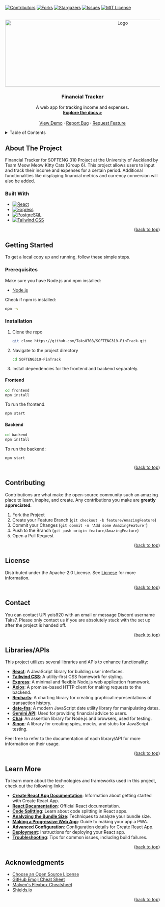 <!-- Improved compatibility of back to top link -->
<a id="readme-top"></a>

<!-- PROJECT SHIELDS -->
[![Contributors][contributors-shield]][contributors-url]
[![Forks][forks-shield]][forks-url]
[![Stargazers][stars-shield]][stars-url]
[![Issues][issues-shield]][issues-url]
[![MIT License][license-shield]][license-url]

<!-- PROJECT LOGO -->
<br />
<div align="center">
  <a href="https://github.com/Taks0708/SOFTENG310-FinTrack">
    <img src="frontend\src\assets\images\FintrackLogo.png" alt="Logo" width="750" height="217"> 
  </a>

  <h3 align="center">Financial Tracker</h3>

  <p align="center">
    A web app for tracking income and expenses.
    <br />
    <a href="https://github.com/Taks0708/SOFTENG310-FinTrack"><strong>Explore the docs »</strong></a>
    <br />
    <br />
    <a href="https://github.com/Taks0708/SOFTENG310-FinTrack">View Demo</a>
    ·
    <a href="https://github.com/Taks0708/SOFTENG310-FinTrack/issues/new?labels=bug&template=bug-report---.md">Report Bug</a>
    ·
    <a href="https://github.com/Taks0708/SOFTENG310-FinTrack/issues/new?labels=enhancement&template=feature-request---.md">Request Feature</a>
  </p>
</div>

<!-- TABLE OF CONTENTS -->
<details>
  <summary>Table of Contents</summary>
  <ol>
    <li><a href="#about-the-project">About The Project</a></li>
    <li><a href="#getting-started">Getting Started</a></li>
    <li><a href="#contributing">Contributing</a></li>
    <li><a href="#license">License</a></li>
    <li><a href="#contact">Contact</a></li>
    <li><a href="#acknowledgments">Acknowledgments</a></li>
  </ol>
</details>

<!-- ABOUT THE PROJECT -->
## About The Project

Financial Tracker for SOFTENG 310 Project at the University of Auckland by Team Meow Meow Kitty Cats (Group 6). This project allows users to input and track their income and expenses for a certain period. Additional functionalities like displaying financial metrics and currency conversion will also be added.

### Built With
* [![React][React.js]][React-url]
* [![Express][Express.js]][Express-url]
* [![PostgreSQL][PostgreSQL.url]][PostgreSQL-url]
* [![Tailwind CSS][Tailwind.url]][Tailwind-url]

<p align="right">(<a href="#readme-top">back to top</a>)</p>

<!-- GETTING STARTED -->
## Getting Started

To get a local copy up and running, follow these simple steps.

### Prerequisites
Make sure you have Node.js and npm installed:
* [Node.js](https://nodejs.org/en/download/)

Check if npm is installed:
```bash
npm -v
```

### Installation

1. Clone the repo
   ```bash
   git clone https://github.com/Taks0708/SOFTENG310-FinTrack.git
   ```
2. Navigate to the project directory
   ```bash
   cd SOFTENG310-FinTrack
   ```
3. Install dependencies for the frontend and backend separately.

#### Frontend
```bash
cd frontend
npm install
```

To run the frontend:
```bash
npm start
```

#### Backend
```bash
cd backend
npm install
```

To run the backend:
```bash
npm start
```

<p align="right">(<a href="#readme-top">back to top</a>)</p>

<!-- CONTRIBUTING -->
## Contributing

Contributions are what make the open-source community such an amazing place to learn, inspire, and create. Any contributions you make are **greatly appreciated**.

1. Fork the Project
2. Create your Feature Branch (`git checkout -b feature/AmazingFeature`)
3. Commit your Changes (`git commit -m 'Add some AmazingFeature'`)
4. Push to the Branch (`git push origin feature/AmazingFeature`)
5. Open a Pull Request

<p align="right">(<a href="#readme-top">back to top</a>)</p>

<!-- LICENSE -->
## License

Distributed under the Apache-2.0 License. See [Licnese][license-url] for more information.

<p align="right">(<a href="#readme-top">back to top</a>)</p>

<!-- CONTACT -->
## Contact

You can contact UPI yois920 with an email or message Discord username Taks7. Please only contact us if you are absolutely stuck with the set up after the project is handed off.

<p align="right">(<a href="#readme-top">back to top</a>)</p>

<!-- Libraries/APIs -->
## Libraries/APIs

This project utilizes several libraries and APIs to enhance functionality:

* **[React](https://reactjs.org/)**: A JavaScript library for building user interfaces.
* **[Tailwind CSS](https://tailwindcss.com/)**: A utility-first CSS framework for styling.
* **[Express](https://expressjs.com/)**: A minimal and flexible Node.js web application framework.
* **[Axios](https://axios-http.com/docs/intro)**: A promise-based HTTP client for making requests to the backend.
* **[Recharts](https://recharts.org/en-US/)**: A charting library for creating graphical representations of transaction history.
* **[date-fns](https://date-fns.org/)**: A modern JavaScript date utility library for manipulating dates.
* **[Gemini API](https://ai.google.dev/api?lang=node)**: Used for providing financial advice to users.
* **[Chai](https://www.chaijs.com/)**: An assertion library for Node.js and browsers, used for testing.
* **[Sinon](https://sinonjs.org/)**: A library for creating spies, mocks, and stubs for JavaScript testing.

Feel free to refer to the documentation of each library/API for more information on their usage.

<p align="right">(<a href="#readme-top">back to top</a>)</p>


<!-- LEARN MORE -->
## Learn More

To learn more about the technologies and frameworks used in this project, check out the following links:

* **[Create React App Documentation](https://github.com/facebook/create-react-app)**: Information about getting started with Create React App.
* **[React Documentation](https://reactjs.org/docs/getting-started.html)**: Official React documentation.
* **[Code Splitting](https://facebook.github.io/create-react-app/docs/code-splitting)**: Learn about code splitting in React apps.
* **[Analyzing the Bundle Size](https://facebook.github.io/create-react-app/docs/analyzing-the-bundle-size)**: Techniques to analyze your bundle size.
* **[Making a Progressive Web App](https://facebook.github.io/create-react-app/docs/making-a-progressive-web-app)**: Guide to making your app a PWA.
* **[Advanced Configuration](https://facebook.github.io/create-react-app/docs/advanced-configuration)**: Configuration details for Create React App.
* **[Deployment](https://facebook.github.io/create-react-app/docs/deployment)**: Instructions for deploying your React app.
* **[Troubleshooting](https://facebook.github.io/create-react-app/docs/troubleshooting#npm-run-build-fails-to-minify)**: Tips for common issues, including build failures.

<p align="right">(<a href="#readme-top">back to top</a>)</p>


<!-- ACKNOWLEDGMENTS -->
## Acknowledgments

* [Choose an Open Source License](https://choosealicense.com)
* [GitHub Emoji Cheat Sheet](https://www.webpagefx.com/tools/emoji-cheat-sheet)
* [Malven's Flexbox Cheatsheet](https://flexbox.malven.co/)
* [Shields.io](https://shields.io)

<p align="right">(<a href="#readme-top">back to top</a>)</p>

<!-- MARKDOWN LINKS & IMAGES -->
[contributors-shield]: https://img.shields.io/github/contributors/Taks0708/SOFTENG310-FinTrack.svg?style=for-the-badge
[contributors-url]: https://github.com/Taks0708/SOFTENG310-FinTrack/graphs/contributors
[forks-shield]: https://img.shields.io/github/forks/Taks0708/SOFTENG310-FinTrack.svg?style=for-the-badge
[forks-url]: https://github.com/Taks0708/SOFTENG310-FinTrack/network/members
[stars-shield]: https://img.shields.io/github/stars/Taks0708/SOFTENG310-FinTrack.svg?style=for-the-badge
[stars-url]: https://github.com/Taks0708/SOFTENG310-FinTrack/stargazers
[issues-shield]: https://img.shields.io/github/issues/Taks0708/SOFTENG310-FinTrack.svg?style=for-the-badge
[issues-url]: https://github.com/Taks0708/SOFTENG310-FinTrack/issues
[license-shield]: https://img.shields.io/github/license/Taks0708/SOFTENG310-FinTrack.svg?style=for-the-badge
[license-url]: https://github.com/joh748/SOFTENG310-FinTrack/blob/96a0d5a588a086a2ddd1c94ebb5fbb29a651cebf/LICENSE
[product-screenshot]: images/screenshot.png
[React.js]: https://img.shields.io/badge/React-20232A?style=for-the-badge&logo=react&logoColor=61DAFB
[React-url]: https://reactjs.org/
[Express.js]: https://img.shields.io/badge/Express-000000?style=for-the-badge&logo=express&logoColor=white
[Express-url]: https://expressjs.com/
[PostgreSQL.url]: https://img.shields.io/badge/PostgreSQL-4169E1?style=for-the-badge&logo=postgresql&logoColor=white
[PostgreSQL-url]: https://www.postgresql.org/
[Tailwind.url]: https://img.shields.io/badge/TailwindCSS-06B6D4?style=for-the-badge&logo=tailwind-css&logoColor=white
[Tailwind-url]: https://tailwindcss.com/